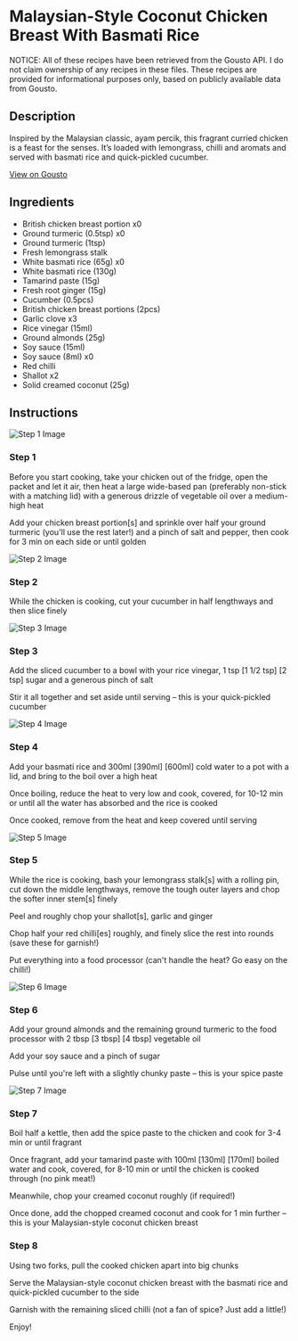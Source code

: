 # Malaysian-Style Coconut Chicken Breast With Basmati Rice

NOTICE: All of these recipes have been retrieved from the Gousto API. I do not claim ownership of any recipes in these files. These recipes are provided for informational purposes only, based on publicly available data from Gousto.

## Description

Inspired by the Malaysian classic, ayam percik, this fragrant curried chicken is a feast for the senses. It’s loaded with lemongrass, chilli and aromats and served with basmati rice and quick-pickled cucumber.

[View on Gousto](https://www.gousto.co.uk/recipes/cookbook/malaysian-style-coconut-chicken-breast-pickled-cucumber)

## Ingredients

- British chicken breast portion x0
- Ground turmeric (0.5tsp) x0
- Ground turmeric (1tsp)
- Fresh lemongrass stalk
- White basmati rice (65g) x0
- White basmati rice (130g)
- Tamarind paste (15g)
- Fresh root ginger (15g)
- Cucumber (0.5pcs)
- British chicken breast portions (2pcs)
- Garlic clove x3
- Rice vinegar (15ml)
- Ground almonds (25g)
- Soy sauce (15ml)
- Soy sauce (8ml) x0
- Red chilli
- Shallot x2
- Solid creamed coconut (25g)

## Instructions

![Step 1 Image](https://production-media.gousto.co.uk/cms/recipe-step-image/Step-1-1693815399220-x200.jpg)

### Step 1

Before you start cooking, take your chicken out of the fridge, open the packet and let it air, then heat a large wide-based pan (preferably non-stick with a matching lid) with a generous drizzle of vegetable oil over a medium-high heat

Add your chicken breast portion[s] and sprinkle over half your ground turmeric (you'll use the rest later!) and a pinch of salt and pepper, then cook for 3 min on each side or until golden

![Step 2 Image](https://production-media.gousto.co.uk/cms/recipe-step-image/Step-2-1693815402144-x200.jpg)

### Step 2

While the chicken is cooking, cut your cucumber in half lengthways and then slice finely

![Step 3 Image](https://production-media.gousto.co.uk/cms/recipe-step-image/Step-3-1693815404600-x200.jpg)

### Step 3

Add the sliced cucumber to a bowl with your rice vinegar, 1 tsp <span class="text-purple">[1 1/2 tsp]</span><span class="text-danger"> [2 tsp]</span> sugar and a generous pinch of salt

Stir it all together and set aside until serving – this is your quick-pickled cucumber

![Step 4 Image](https://production-media.gousto.co.uk/cms/recipe-step-image/Step-4-1693815407796-x200.jpg)

### Step 4

Add your basmati rice and 300ml <span class="text-purple">[390ml]</span> <span class="text-danger">[600ml]</span> cold water to a pot with a lid, and bring to the boil over a high heat

Once boiling, reduce the heat to very low and cook, covered, for 10-12 min or until all the water has absorbed and the rice is cooked

Once cooked, remove from the heat and keep covered until serving

![Step 5 Image](https://production-media.gousto.co.uk/cms/recipe-step-image/Step-5-1693815411302-x200.jpg)

### Step 5

While the rice is cooking, bash your lemongrass stalk[s] with a rolling pin, cut down the middle lengthways, remove the tough outer layers and chop the softer inner stem[s] finely

Peel and roughly chop your shallot[s], garlic and ginger

Chop half your red chilli[es] roughly, and finely slice the rest into rounds (save these for garnish!)

Put everything into a food processor (can't handle the heat? Go easy on the chilli!)

![Step 6 Image](https://production-media.gousto.co.uk/cms/recipe-step-image/Step-6-1693815415270-x200.jpg)

### Step 6

Add your ground almonds and the remaining ground turmeric to the food processor with 2 tbsp <span class="text-purple">[3 tbsp]</span> <span class="text-danger">[4 tbsp]</span> vegetable oil

Add your soy sauce and a pinch of sugar

Pulse until you're left with a slightly chunky paste – this is your spice paste

![Step 7 Image](https://production-media.gousto.co.uk/cms/recipe-step-image/Step-7-1693815418930-x200.jpg)

### Step 7

Boil half a kettle, then add the spice paste to the chicken and cook for 3-4 min or until fragrant

Once fragrant, add your tamarind paste with 100ml <span class="text-purple">[130ml]</span> <span class="text-danger">[170ml]</span> boiled water and cook, covered, for 8-10 min or until the chicken is cooked through (no pink meat!)

Meanwhile, chop your creamed coconut roughly (if required!)

Once done, add the chopped creamed coconut and cook for 1 min further – this is your Malaysian-style coconut chicken breast

### Step 8

Using two forks, pull the cooked chicken apart into big chunks

Serve the Malaysian-style coconut chicken breast with the basmati rice and quick-pickled cucumber to the side

Garnish with the remaining sliced chilli (not a fan of spice? Just add a little!)

Enjoy!

